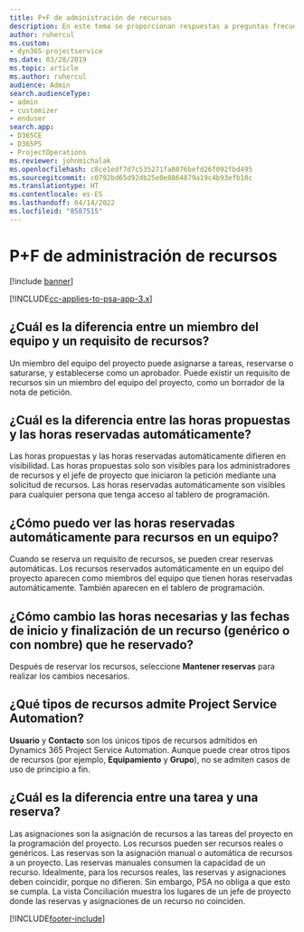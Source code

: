 ```yaml
---
title: P+F de administración de recursos
description: En este tema se proporcionan respuestas a preguntas frecuentes sobre la administración de recursos.
author: ruhercul
ms.custom:
- dyn365-projectservice
ms.date: 03/28/2019
ms.topic: article
ms.author: ruhercul
audience: Admin
search.audienceType:
- admin
- customizer
- enduser
search.app:
- D365CE
- D365PS
- ProjectOperations
ms.reviewer: johnmichalak
ms.openlocfilehash: c8ce1edf7d7c535271fa8076befd26f092fbd495
ms.sourcegitcommit: c0792bd65d92db25e0e8864879a19c4b93efb10c
ms.translationtype: HT
ms.contentlocale: es-ES
ms.lasthandoff: 04/14/2022
ms.locfileid: "8587515"
---
```

# <a name="resource-management-faq"></a>P+F de administración de recursos

[!include [banner](../includes/psa-now-project-operations.md)]

[!INCLUDE[cc-applies-to-psa-app-3.x](../includes/cc-applies-to-psa-app-3x.md)]

## <a name="what-is-the-difference-between-a-team-member-and-a-resource-requirement"></a>¿Cuál es la diferencia entre un miembro del equipo y un requisito de recursos?

Un miembro del equipo del proyecto puede asignarse a tareas, reservarse o saturarse, y establecerse como un aprobador. Puede existir un requisito de recursos sin un miembro del equipo del proyecto, como un borrador de la nota de petición. 

## <a name="what-is-the-difference-between-proposed-and-soft-booked-hours"></a>¿Cuál es la diferencia entre las horas propuestas y las horas reservadas automáticamente?

Las horas propuestas y las horas reservadas automáticamente difieren en visibilidad. Las horas propuestas solo son visibles para los administradores de recursos y el jefe de proyecto que iniciaron la petición mediante una solicitud de recursos. Las horas reservadas automáticamente son visibles para cualquier persona que tenga acceso al tablero de programación.

## <a name="how-can-i-see-the-soft-booked-hours-for-resources-on-a-team"></a>¿Cómo puedo ver las horas reservadas automáticamente para recursos en un equipo?

Cuando se reserva un requisito de recursos, se pueden crear reservas automáticas. Los recursos reservados automáticamente en un equipo del proyecto aparecen como miembros del equipo que tienen horas reservadas automáticamente. También aparecen en el tablero de programación.

## <a name="how-do-i-change-the-required-hours-and-the-start-and-end-dates-for-a-resource-generic-or-named-that-i-booked"></a>¿Cómo cambio las horas necesarias y las fechas de inicio y finalización de un recurso (genérico o con nombre) que he reservado?

Después de reservar los recursos, seleccione **Mantener reservas** para realizar los cambios necesarios.

## <a name="what-resources-types-does-project-service-automation-support"></a>¿Qué tipos de recursos admite Project Service Automation?

**Usuario** y **Contacto** son los únicos tipos de recursos admitidos en Dynamics 365 Project Service Automation. Aunque puede crear otros tipos de recursos (por ejemplo, **Equipamiento** y **Grupo**), no se admiten casos de uso de principio a fin.

## <a name="what-is-the-difference-between-an-assignment-and-a-booking"></a>¿Cuál es la diferencia entre una tarea y una reserva?

Las asignaciones son la asignación de recursos a las tareas del proyecto en la programación del proyecto. Los recursos pueden ser recursos reales o genéricos. Las reservas son la asignación manual o automática de recursos a un proyecto. Las reservas manuales consumen la capacidad de un recurso. Idealmente, para los recursos reales, las reservas y asignaciones deben coincidir, porque no difieren. Sin embargo, PSA no obliga a que esto se cumpla. La vista Conciliación muestra los lugares de un jefe de proyecto donde las reservas y asignaciones de un recurso no coinciden.


[!INCLUDE[footer-include](../includes/footer-banner.md)]
